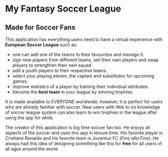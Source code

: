# My Fantasy Soccer League 

## Made for Soccer Fans

This application has everything users need to have a virtual experience with **European Soccer League** such as:
- one can add one of the teams to their favourites and manage it.
- sign new players from different teams, sell their own players and swap players to strengthen their own squad.
- add a youth players to their respective teams.
- select your playing eleven, the captain and substitutes for upcoming games.
- improve statistics of a player by training their individual attributes.
- become the **best team** in your league by winning trophies.

It is made available to *EVERYONE* worldwide; however, it is perfect for users who are already familiar with
soccer. New users with little to no knowledge of soccer league system can also learn to win trophies in the league
after using the app for while.

The creator of this application is big time soccer fan too. He enjoys all aspects of the soccer and uses this
app in leisure time. His favorite player is Cristiano Ronaldo and his favorite team is Juventus FC (*Fino alla Fine*).
He always had this idea of designing something like this for **free** for all users of all ages around the world.